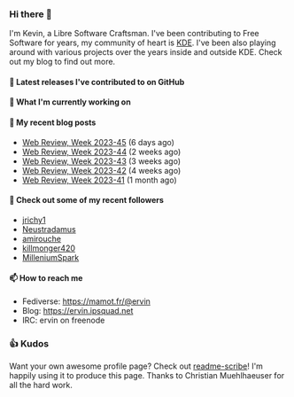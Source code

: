 ### Hi there 👋

I'm Kevin, a Libre Software Craftsman. I've been contributing to Free Software for years,
my community of heart is [KDE](https://kde.org). I've been also playing around with various
projects over the years inside and outside KDE. Check out my blog to find out more.

#### 🔭 Latest releases I've contributed to on GitHub


#### 🌱 What I'm currently working on


#### 📜 My recent blog posts

- [Web Review, Week 2023-45](https://ervin.ipsquad.net/blog/2023/11/11/web-review-week-2023-45/) (6 days ago)
- [Web Review, Week 2023-44](https://ervin.ipsquad.net/blog/2023/11/03/web-review-week-2023-44/) (2 weeks ago)
- [Web Review, Week 2023-43](https://ervin.ipsquad.net/blog/2023/10/27/web-review-week-2023-43/) (3 weeks ago)
- [Web Review, Week 2023-42](https://ervin.ipsquad.net/blog/2023/10/20/web-review-week-2023-42/) (4 weeks ago)
- [Web Review, Week 2023-41](https://ervin.ipsquad.net/blog/2023/10/13/web-review-week-2023-41/) (1 month ago)

#### 👯 Check out some of my recent followers

- [jrichy1](https://github.com/jrichy1)
- [Neustradamus](https://github.com/Neustradamus)
- [amirouche](https://github.com/amirouche)
- [killmonger420](https://github.com/killmonger420)
- [MilleniumSpark](https://github.com/MilleniumSpark)

#### 📫 How to reach me

- Fediverse: https://mamot.fr/@ervin
- Blog: https://ervin.ipsquad.net
- IRC: ervin on freenode

### 👍 Kudos

Want your own awesome profile page? Check out [readme-scribe](https://github.com/muesli/readme-scribe)!
I'm happily using it to produce this page. Thanks to Christian Muehlhaeuser for all the hard work.

